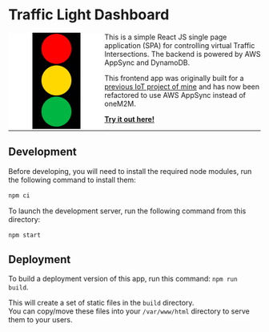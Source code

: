 # Traffic Light Dashboard
<img align="left" alt="Illustration of a traffic light with red, yellow, and green lights" src="public/logo192.png" />  
This is a simple React JS single page application (SPA) for controlling virtual Traffic Intersections.  
The backend is powered by AWS AppSync and DynamoDB.  

This frontend app was originally built for a [previous IoT project of mine](https://github.com/tsengia/iot-thingy91-traffic-lights) and has now been refactored to use AWS AppSync instead of oneM2M.

__[Try it out here!](https://main.d357xgwrfyl7b5.amplifyapp.com/)__

---

## Development
Before developing, you will need to install the required node modules, run the following command to install them:
```bash
npm ci
```

To launch the development server, run the following command from this directory: 
```
npm start
```

## Deployment
To build a deployment version of this app, run this command: `npm run build`.

This will create a set of static files in the `build` directory.  
You can copy/move these files into your `/var/www/html` directory to serve them to your users.
